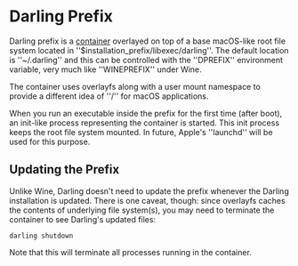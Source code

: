 # Darling Prefix

Darling prefix is a [container](documentation/containerization) overlayed on top of a base macOS-like root file system located in ''$installation_prefix/libexec/darling''. The default location is ''~/.darling'' and this can be controlled with the ''DPREFIX'' environment variable, very much like ''WINEPREFIX'' under Wine.

The container uses overlayfs along with a user mount namespace to provide a different idea of ''/'' for macOS applications.

When you run an executable inside the prefix for the first time (after boot), an init-like process representing the container is started. This init process keeps the root file system mounted. In future, Apple's ''launchd'' will be used for this purpose.

## Updating the Prefix

Unlike Wine, Darling doesn't need to update the prefix whenever the Darling installation is updated. There is one caveat, though: since overlayfs caches the contents of underlying file system(s), you may need to terminate the container to see Darling's updated files:

	
	darling shutdown


Note that this will terminate all processes running in the container.

